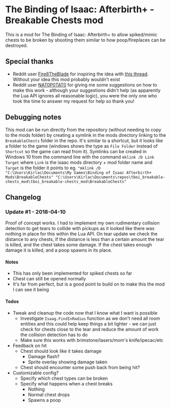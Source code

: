 #  The Binding of Isaac: Afterbirth+ - Breakable Chests mod

This is a mod for The Binding of Isaac: Afterbirth+ to allow spiked/mimic chests to be broken by shooting them similar to how poop/fireplaces can be destroyed.

## Special thanks
* Reddit user [Fire8TheBlade](https://www.reddit.com/user/Fire8TheBlade) for inspiring the idea with [this thread](https://www.reddit.com/r/bindingofisaac/comments/8a3p98/possible_mimic_change_they_are_spiked_for_the/). Without your idea this mod probably wouldn't exist
* Reddit user [NAT0P0TAT0](https://www.reddit.com/user/NAT0P0TAT0) for giving me some suggestions on how to make this work - although your suggestions didn't help (as apparently the Lua API ignores all reasonable logic), you were the only one who took the time to answer my request for help so thank you!

## Debugging notes
This mod can be run directly from the repository (without needing to copy to the mods folder) by creating a symlink in the mods directory linking to the `BreakableChests` folder in the repo. It's similar to a shortcut, but it looks like a folder to the game (windows shows the type as `File Folder` instead of `Shortcut` so the game can read from it). Symlinks can be created in Windows 10 from the command line with the command `mklink /D Link Target` where `Link` is the isaac mods directory + mod folder name and `Target` is the folder it points to eg. `"mklink /D "C:\Users\Kirlac\Documents\My Games\Binding of Isaac Afterbirth+ Mods\BreakableChests" "C:\Users\Kirlac\Documents\repos\tboi_breakable-chests_mod\tboi_breakable-chests_mod\BreakableChests"`

## Changelog
### Update #1 - 2018-04-10
Proof of concept works. I had to implement my own rudimentary collision detection to get tears to collide with pickups as it looked like there was nothing in place for this within the Lua API. On tear update we check the distance to any chests, if the distance is less than a certain amount the tear is killed, and the chest takes some damage. If the chest takes enough damage it is killed, and a poop spawns in its place.

#### Notes
* This has only been implemented for spiked chests so far
* Chest can still be opened normally
* It's far from perfect, but is a good point to build on to make this the mod I can see it being

#### Todos
* Tweak and cleanup the code now that I know what I want is possible
    * Investigate `Isaag.FindInRadius` function as we don't need all room entities and this could help keep things a bit lighter - we can just check for chests close to the tear and reduce the amount of work the collision detection has to do
    * Make sure this works with brimstone/lasers/mom's knife/ipecac/etc
* Feedback on hit
    * Chest should look like it takes damage
        * Damage flash?
        * Sprite overlay showing damage taken
    * Chest should encounter some push back from being hit?
* Customizable config?
    * Specify which chest types can be broken
    * Specify what happens when a chest breaks
        * Nothing
        * Normal chest drops
        * Spawns a poop